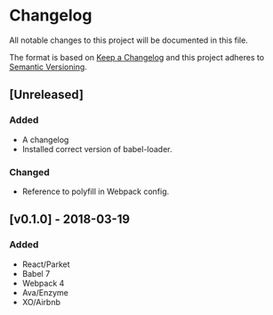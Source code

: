 # Changelog
All notable changes to this project will be documented in this file.

The format is based on [Keep a Changelog](http://keepachangelog.com/en/1.0.0/)
and this project adheres to [Semantic Versioning](http://semver.org/spec/v2.0.0.html).

## [Unreleased]
### Added
 - A changelog
 - Installed correct version of babel-loader.

### Changed
 - Reference to polyfill in Webpack config.

## [v0.1.0] - 2018-03-19
### Added
 - React/Parket
 - Babel 7
 - Webpack 4
 - Ava/Enzyme
 - XO/Airbnb
